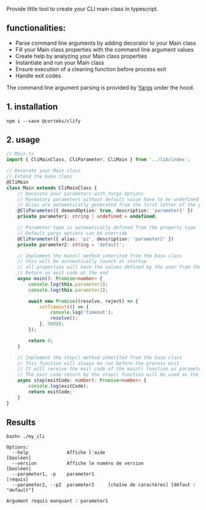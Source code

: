 Provide little tool to create your CLI main class in typescript.

## functionalities:
* Parse command line arguments by adding decorator to your Main class
* Fill your Main class properties with the command line argument values
* Create help by analyzing your Main class properties
* Instantiate and run your Main class
* Ensure execution of a cleaning function before process exit
* Handle exit codes

The command line argument parsing is provided by [Yargs](https://www.npmjs.com/package/yargs) under the hood.

## 1. installation
````
npm i --save @corteks/clify
````

## 2. usage

```ts 
// Main.ts
import { CliMainClass, CliParameter, CliMain } from '../lib/index';

// Decorate your Main class
// Extend the base class
@CliMain
class Main extends CliMainClass {
    // Decorate your parameters with Yargs.Options
    // Mandatory parameters without default value have to be undefined
    // Alias are automatically generated from the first letter of the property name
    @CliParameter({ demandOption: true, description: 'parameter1' })
    private parameter1: string | undefined = undefined;

    // Parameter type is automatically defined from the property type
    // Default yargs options can be override 
    @CliParameter({ alias: 'p2', description: 'parameter2' })
    private parameter2: string = 'default';

    // Implement the main() method inherited from the base class
    // this will be automatically launch at startup
    // all properties will have the values defined by the user from the command line
    // Return an exit code at the end
    async main(): Promise<number> {
        console.log(this.parameter1);
        console.log(this.parameter2);

        await new Promise((resolve, reject) => {
            setTimeout(() => {
                console.log('timeout');
                resolve();
            }, 5000);
        });

        return 0;
    }

    // Implement the stop() method inherited from the base class
    // This function will always be run before the process exit
    // It will receive the exit code of the main() function as parameter
    // The exit code return by the stop() function will be used as the exit code of the process
    async stop(exitCode: number): Promise<number> {
        console.log(exitCode);
        return exitCode;
    }
}
```

## Results
````
bash> ./my_cli

Options:
  --help              Affiche l'aide                                   [booléen]
  --version           Affiche le numéro de version                     [booléen]
  --parameter1, -p    parameter1                                        [requis]
  --parameter2, --p2  parameter2     [chaîne de caractères] [défaut : "default"]

Argument requis manquant : parameter1
````
